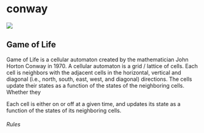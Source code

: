 # conway
![](https://upload.wikimedia.org/wikipedia/commons/e/e5/Gospers_glider_gun.gif)

## Game of Life 
Game of Life is a cellular automaton created by the mathematician John Horton Conway in 1970. A cellular automaton is a grid / lattice of cells. Each cell is neighbors with the adjacent cells in the horizontal, vertical and diagonal (i.e., north, south, east, west, and diagonal) directions. The cells update their states as a function of the states of the neighboring cells. Whether they 

Each cell is either on or off at a given time, and updates its state as a function of the states of its neighboring cells. 

###### Rules 




